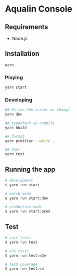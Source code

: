 # Aqualin Console

## Requirements

- Node.js

## Installation

```sh
yarn
```

### Playing

```sh
yarn start
```

### Developing

```sh
## Re-run the script on change
yarn dev

## typecheck && compile
yarn build

## format
yarn prettier --write .

## test
yarn test
```

## Running the app

```bash
# development
$ yarn run start

# watch mode
$ yarn run start:dev

# production mode
$ yarn run start:prod
```

## Test

```bash
# unit tests
$ yarn run test

# e2e tests
$ yarn run test:e2e

# test coverage
$ yarn run test:co
```
